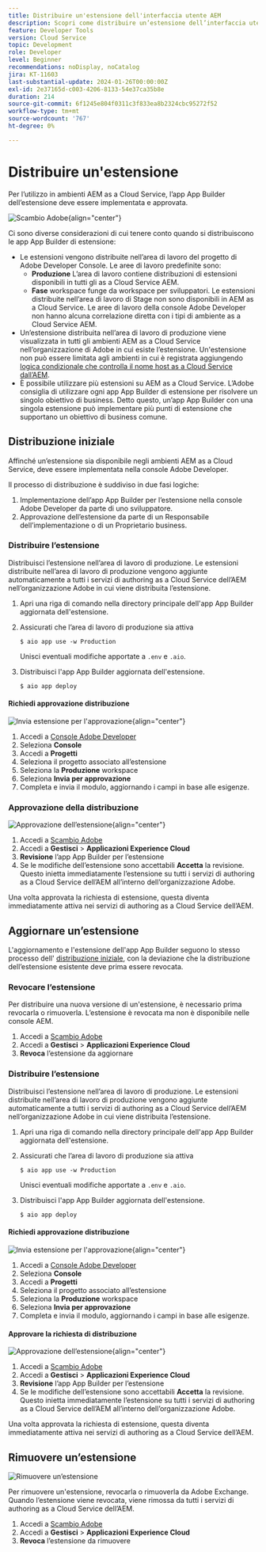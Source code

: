 ```yaml
---
title: Distribuire un'estensione dell'interfaccia utente AEM
description: Scopri come distribuire un’estensione dell’interfaccia utente dell’AEM.
feature: Developer Tools
version: Cloud Service
topic: Development
role: Developer
level: Beginner
recommendations: noDisplay, noCatalog
jira: KT-11603
last-substantial-update: 2024-01-26T00:00:00Z
exl-id: 2e37165d-c003-4206-8133-54e37ca35b8e
duration: 214
source-git-commit: 6f1245e804f0311c3f833ea8b2324cbc95272f52
workflow-type: tm+mt
source-wordcount: '767'
ht-degree: 0%

---
```


# Distribuire un&#39;estensione

Per l’utilizzo in ambienti AEM as a Cloud Service, l’app App Builder dell’estensione deve essere implementata e approvata.

![Scambio Adobe](./assets/deploy/adobe-exchange.png){align="center"}

Ci sono diverse considerazioni di cui tenere conto quando si distribuiscono le app App Builder di estensione:

+ Le estensioni vengono distribuite nell’area di lavoro del progetto di Adobe Developer Console. Le aree di lavoro predefinite sono:
   + __Produzione__ L’area di lavoro contiene distribuzioni di estensioni disponibili in tutti gli as a Cloud Service AEM.
   + __Fase__ workspace funge da workspace per sviluppatori. Le estensioni distribuite nell’area di lavoro di Stage non sono disponibili in AEM as a Cloud Service.
Le aree di lavoro della console Adobe Developer non hanno alcuna correlazione diretta con i tipi di ambiente as a Cloud Service AEM.
+ Un’estensione distribuita nell’area di lavoro di produzione viene visualizzata in tutti gli ambienti AEM as a Cloud Service nell’organizzazione di Adobe in cui esiste l’estensione.
Un&#39;estensione non può essere limitata agli ambienti in cui è registrata aggiungendo [logica condizionale che controlla il nome host as a Cloud Service dall’AEM](https://developer.adobe.com/uix/docs/guides/publication/#enabling-extension-only-on-specific-aem-environments).
+ È possibile utilizzare più estensioni su AEM as a Cloud Service. L’Adobe consiglia di utilizzare ogni app App Builder di estensione per risolvere un singolo obiettivo di business. Detto questo, un’app App Builder con una singola estensione può implementare più punti di estensione che supportano un obiettivo di business comune.

## Distribuzione iniziale

Affinché un’estensione sia disponibile negli ambienti AEM as a Cloud Service, deve essere implementata nella console Adobe Developer.

Il processo di distribuzione è suddiviso in due fasi logiche:

1. Implementazione dell’app App Builder per l’estensione nella console Adobe Developer da parte di uno sviluppatore.
1. Approvazione dell’estensione da parte di un Responsabile dell’implementazione o di un Proprietario business.

### Distribuire l’estensione

Distribuisci l’estensione nell’area di lavoro di produzione. Le estensioni distribuite nell’area di lavoro di produzione vengono aggiunte automaticamente a tutti i servizi di authoring as a Cloud Service dell’AEM nell’organizzazione Adobe in cui viene distribuita l’estensione.

1. Apri una riga di comando nella directory principale dell&#39;app App Builder aggiornata dell&#39;estensione.
1. Assicurati che l’area di lavoro di produzione sia attiva

   ```shell
   $ aio app use -w Production
   ```

   Unisci eventuali modifiche apportate a `.env` e `.aio`.

1. Distribuisci l&#39;app App Builder aggiornata dell&#39;estensione.

   ```shell
   $ aio app deploy
   ```

#### Richiedi approvazione distribuzione

![Invia estensione per l&#39;approvazione](./assets/deploy/submit-for-approval.png){align="center"}

1. Accedi a [Console Adobe Developer](https://developer.adobe.com)
1. Seleziona __Console__
1. Accedi a __Progetti__
1. Seleziona il progetto associato all’estensione
1. Seleziona la __Produzione__ workspace
1. Seleziona __Invia per approvazione__
1. Completa e invia il modulo, aggiornando i campi in base alle esigenze.

### Approvazione della distribuzione

![Approvazione dell’estensione](./assets/deploy/adobe-exchange.png){align="center"}

1. Accedi a [Scambio Adobe](https://exchange.adobe.com/)
2. Accedi a __Gestisci__ > __Applicazioni Experience Cloud__
3. __Revisione__ l’app App Builder per l’estensione
4. Se le modifiche dell’estensione sono accettabili __Accetta__ la revisione. Questo inietta immediatamente l’estensione su tutti i servizi di authoring as a Cloud Service dell’AEM all’interno dell’organizzazione Adobe.

Una volta approvata la richiesta di estensione, questa diventa immediatamente attiva nei servizi di authoring as a Cloud Service dell’AEM.

## Aggiornare un’estensione

L&#39;aggiornamento e l&#39;estensione dell&#39;app App Builder seguono lo stesso processo dell&#39; [distribuzione iniziale](#initial-deployment), con la deviazione che la distribuzione dell’estensione esistente deve prima essere revocata.

### Revocare l’estensione

Per distribuire una nuova versione di un&#39;estensione, è necessario prima revocarla o rimuoverla. L’estensione è revocata ma non è disponibile nelle console AEM.

1. Accedi a [Scambio Adobe](https://exchange.adobe.com/)
1. Accedi a __Gestisci__ > __Applicazioni Experience Cloud__
1. __Revoca__ l’estensione da aggiornare

### Distribuire l’estensione

Distribuisci l’estensione nell’area di lavoro di produzione. Le estensioni distribuite nell’area di lavoro di produzione vengono aggiunte automaticamente a tutti i servizi di authoring as a Cloud Service dell’AEM nell’organizzazione Adobe in cui viene distribuita l’estensione.

1. Apri una riga di comando nella directory principale dell&#39;app App Builder aggiornata dell&#39;estensione.
1. Assicurati che l’area di lavoro di produzione sia attiva

   ```shell
   $ aio app use -w Production
   ```

   Unisci eventuali modifiche apportate a `.env` e `.aio`.

1. Distribuisci l&#39;app App Builder aggiornata dell&#39;estensione.

   ```shell
   $ aio app deploy
   ```

#### Richiedi approvazione distribuzione

![Invia estensione per l&#39;approvazione](./assets/deploy/submit-for-approval.png){align="center"}

1. Accedi a [Console Adobe Developer](https://developer.adobe.com)
1. Seleziona __Console__
1. Accedi a __Progetti__
1. Seleziona il progetto associato all’estensione
1. Seleziona la __Produzione__ workspace
1. Seleziona __Invia per approvazione__
1. Completa e invia il modulo, aggiornando i campi in base alle esigenze.

#### Approvare la richiesta di distribuzione

![Approvazione dell’estensione](./assets/deploy/review.png){align="center"}

1. Accedi a [Scambio Adobe](https://exchange.adobe.com/)
1. Accedi a __Gestisci__ > __Applicazioni Experience Cloud__
1. __Revisione__ l’app App Builder per l’estensione
1. Se le modifiche dell’estensione sono accettabili __Accetta__ la revisione. Questo inietta immediatamente l’estensione su tutti i servizi di authoring as a Cloud Service dell’AEM all’interno dell’organizzazione Adobe.

Una volta approvata la richiesta di estensione, questa diventa immediatamente attiva nei servizi di authoring as a Cloud Service dell’AEM.

## Rimuovere un’estensione

![Rimuovere un’estensione](./assets/deploy/revoke.png)

Per rimuovere un&#39;estensione, revocarla o rimuoverla da Adobe Exchange. Quando l’estensione viene revocata, viene rimossa da tutti i servizi di authoring as a Cloud Service dell’AEM.

1. Accedi a [Scambio Adobe](https://exchange.adobe.com/)
1. Accedi a __Gestisci__ > __Applicazioni Experience Cloud__
1. __Revoca__ l’estensione da rimuovere
